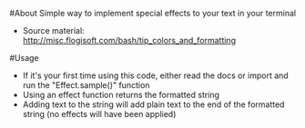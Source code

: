 #About
Simple way to implement special effects to your text in your terminal
 - Source material: http://misc.flogisoft.com/bash/tip_colors_and_formatting

#Usage
 - If it's your first time using this code, either read the docs or import and run the "Effect.sample()" function
 - Using an effect function returns the formatted string
 - Adding text to the string will add plain text to the end of the formatted string (no effects will have been applied)

